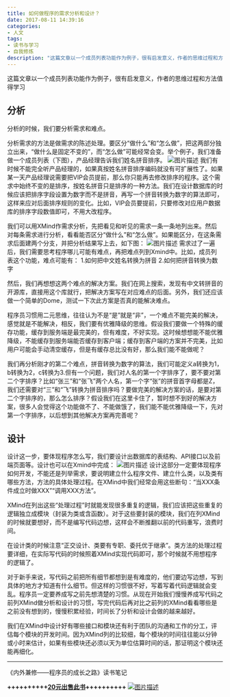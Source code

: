 ```yaml
---
title: 如何做程序的需求分析和设计？
date: 2017-08-11 14:39:16
categories:
- 人文
tags:
- 读书与学习
- 自我修炼
description: "这篇文章以一个成员列表功能作为例子，很有启发意义，作者的思维过程和方法值得学习。分析需求的方法是做需求的陈述处理。要区分“做什么”和“怎么做”，把这两部分独立出来，“做什么是固定不变的”，而“怎么做”可能经常会变。举个例子，我们准备做一个成员列表（下图），产品经理告诉我们姓名拼音排序..."
---
```


这篇文章以一个成员列表功能作为例子，很有启发意义，作者的思维过程和方法值得学习

## 分析

分析的时候，我们要分析需求和难点。

分析需求的方法是做需求的陈述处理。要区分“做什么”和“怎么做”，把这两部分独立出来，“做什么是固定不变的”，而“怎么做”可能经常会变。举个例子，我们准备做一个成员列表（下图），产品经理告诉我们姓名拼音排序。
![图片描述][1]
我们有时候不能完全听产品经理的，如果真按姓名拼音排序编码就没有可扩展性了。如果某一天产品经理说需要把VIP会员提前，那么你只能再去修改排序的程序。这个需求中始终不变的是排序，按姓名拼音只是排序的一种方法。我们在设计数据库的时候应该把排序字段设置为数字而不是拼音，再写一个拼音转换为数字的算法即可，这样来应对后面排序规则的变化。比如，VIP会员要提前，只要修改对应用户数据库的排序字段数值即可，不用大改程序。

我们可以用XMind作需求分析，先把看见和听见的需求一条一条地列出来。然后对每条需求进行分析，看看能否区分“做什么”和“怎么做”。如果能区分，在这条需求后面建两个分支，并把分析结果写上去，如下图：
![图片描述][2]
需求过了一遍后，我们需要思考程序哪儿可能有难点，再把难点列到Xmind中。比如，成员列表这个功能，难点可能有：
1.如何把中文姓名转换为拼音
2.如何把拼音转换为数字

然后，我们再想想这两个难点的解决方案。我们在网上搜索，发现有中文转拼音的开源库，直接用这个库就行，把解决方案写在对应难点的后面。另外，我们还应该做一个简单的Dome，测试一下次此方案是否真的能解决难点。

程序员习惯用二元思维，往往认为不是“是”就是“非”，一个难点不能完美的解决，感觉就是不能解决，相反，我们要有优雅降级的思维。假设我们要做一个特殊的缓存功能，缓存到服务端是最完美的，但有难度，不好实现。这时候想想能不能优雅降级，不能缓存到服务端能否缓存到客户端；缓存到客户端的方案并不完美，比如用户可能会手动清空缓存，但是有缓存总比没有好，那么我们能不能做呢？

我们再分析刚才的第二个难点，拼音转换为数字的算法，我们可能定义a转换为1，b转换为2，c转换为3.但有一个问题，我们对人名的第一个字排序了，要不要对第二个字排序？比如“张三”和“张飞”两个人名，第一个字“张”的拼音首字母都是Z，我们还需要对“三”和“飞”转换为拼音排序吗？要做完美的解决方案的话，是要对第二个字排序的，那么怎么排序？假设我们在这里卡住了，暂时想不到好的解决方案，很多人会觉得这个功能做不了、不能做饿了，我们能不能优雅降级一下，先对第一个字排序，以后想到其他解决方案再完善呢？

## 设计

设计这一步，要体现程序怎么写，我们要设计出数据库的表结构、API接口以及前端页面等。设计也可以在Xmind中完成：
![图片描述][3]
设计这部分一定要体现程序如何开发，不能还是列举需求，要说明建立什么程序文件、建立什么类，以及类有哪些方法，方法的具体处理过程。在XMind中我们经常会用这些断句：“当XXX条件成立时做XXX”“调用XXX方法”。

XMind在列出这些“处理过程”时就能发现很多重复的逻辑，我们应该把这些重复的逻辑独立成模块（封装为类或含函数）。对于这些要封装的模块，我们在列XMind的时候就要想好，而不是编写代码边想，这样会不断推翻以前的代码重写，浪费时间。

在设计类的时候注意“正交设计、类要有专职、委托优于继承”。类方法的处理过程要详细，在实际写代码的时候照着XMind实现代码即可，那个时候就不用想程序的逻辑了。

对于新手来说，写代码之前把所有细节都想到是有难度的，他们要边写边想，写到具体的地方才知道有什么细节。但这样的习惯很不好，写着写着代码逻辑就会变乱。程序员一定要养成写之前先想清楚的习惯。从现在开始我们慢慢养成写代码之前列XMind做分析和设计的习惯，写完代码后再对比之前列的XMind看看哪些是之前没有想到的，慢慢积累经验，时间长了分析和设计会做的越来越好。

我们在XMind中设计好有哪些接口和模块还有利于团队的沟通和工作的分工，评估每个模块的开发时间。因为XMind列的比较细，每个模块的时间往往能以分钟或小时来估计，如果有些模块还必须以天为单位估算时间的话，那证明这个模块还能再细化。
*****
《内外兼修——程序员的成长之路》读书笔记

**++++++++++[20元出售此书](http://dunizb.com/obook/)++++++++++**
[![图片描述][4]](http://dunizb.com/obook/)


  [1]: http://img.mukewang.com/598d399300012f3921362752.jpg
  [2]: http://img.mukewang.com/598d39b60001edd932321200.jpg
  [3]: http://img.mukewang.com/598d39e00001785426081744.jpg
  [4]: http://img.mukewang.com/598d3a7e0001c19005860710.png